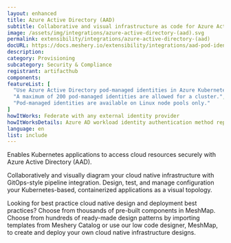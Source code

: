 ```yaml
---
layout: enhanced
title: Azure Active Directory (AAD)
subtitle: Collaborative and visual infrastructure as code for Azure Active Directory (AAD)
image: /assets/img/integrations/azure-active-directory-(aad).svg
permalink: extensibility/integrations/azure-active-directory-(aad)
docURL: https://docs.meshery.io/extensibility/integrations/aad-pod-identity
description: 
category: Provisioning
subcategory: Security & Compliance
registrant: artifacthub
components: 
featureList: [
  "Use Azure Active Directory pod-managed identities in Azure Kubernetes Service.",
  "A maximum of 200 pod-managed identities are allowed for a cluster.",
  "Pod-managed identities are available on Linux node pools only."
]
howItWorks: Federate with any external identity provider
howItWorksDetails: Azure AD workload identity authentication method replaces pod-managed identity, which integrates with the Kubernetes native capabilities to federate with any external identity providers on behalf of the application.
language: en
list: include
---
```

<p>
Enables Kubernetes applications to access cloud resources securely with Azure Active Directory (AAD).
</p>
<p>
    Collaboratively and visually diagram your cloud native infrastructure with GitOps-style pipeline integration. Design, test, and manage configuration your Kubernetes-based, containerized applications as a visual topology.
</p>
<p>
    Looking for best practice cloud native design and deployment best practices? Choose from thousands of pre-built components in MeshMap. Choose from hundreds of ready-made design patterns by importing templates from Meshery Catalog or use our low code designer, MeshMap, to create and deploy your own cloud native infrastructure designs.
</p>

